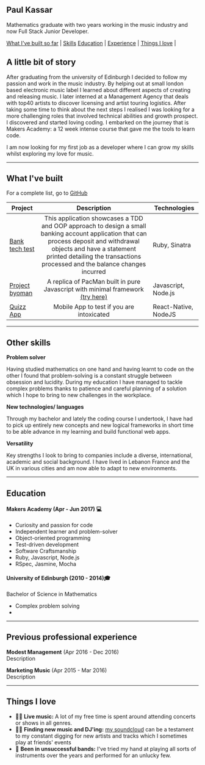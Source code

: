 ## Paul Kassar 

Mathematics graduate with two years working in the music industry and now Full Stack Junior Developer.

 [What I've built so far](#built) | [Skills](#skills) [Education](#education) | [Experience](#experience) | [Things I love](#love) |

## A little bit of story

 After graduating from the university of Edinburgh I decided to follow my passion and work in the music industry. By helping out at small london based electronic music label I learned about different aspects of creating and releasing music. I later interned at a Management Agency that deals with top40 artists to discover licensing and artist touring logistics.
 After taking some time to think about the next steps I realised I was looking for a more challenging roles that involved technical abilities and growth prospect. I discovered and started loving coding. I embarked on the journey that is Makers Academy: a 12 week intense course that gave me the tools to learn code.

I am now looking for my first job as a developer where I can grow my skills whilst exploring my love for music.

---

<a name="built"></a>
## What I've built

For a complete list, go to [GitHub](https://github.com/pkassar)

| Project   | Description | Technologies |
|-------------   |:---:         |---           |
| [Bank tech test](https://github.com/JayWebDevCom/bank-tech-test)| This application showcases a TDD and OOP approach to design a small banking account application that can process deposit and withdrawal objects and have a statement printed detailing the transactions processed and the balance changes incurred | Ruby, Sinatra |
| [Project byoman](https://github.com/henryhobhouse/project_byoman) | A replica of PacMan built in pure Javascript with minimal framework [(try here)](https://project-byo-man.herokuapp.com/)  | Javascript, Node.js |
| [Quizz App](https://github.com/henryhobhouse/quiz-app) | Mobile App to test if you are intoxicated  | React-Native, NodeJS |
---
## Other skills

**Problem solver**

Having studied mathematics on one hand and having learnt to code on the other I found that problem-solving is a constant struggle between obsession and lucidity. During my education I have managed to tackle complex problems thanks to patience and careful planning of a solution which I hope to bring to new challenges in the workplace.

**New technologies/ languages**

Through my bachelor and lately the coding course I undertook, I have had to pick up entirely new concepts and new logical frameworks in short time to be able advance in my learning and build functional web apps.

**Versatility**

Key strengths I look to bring to companies include a diverse, international, academic and social background. I have lived in Lebanon France and the UK in various cities and am now able to adapt to new environments.

---
<a name="education"></a>
## Education

#### Makers Academy (Apr - Jun 2017) 💻

- Curiosity and passion for code
- Independent learner and problem-solver
- Object-oriented programming
- Test-driven development
- Software Craftsmanship
- Ruby, Javascript, Node.js
- RSpec, Jasmine, Mocha

#### University of Edinburgh (2010 - 2014)‍🎓

Bachelor of Science in Mathematics

- Complex problem solving
-

---
## Previous professional experience

**Modest Management** (Apr 2016 -  Dec 2016)  
Description

**Marketing Music** (Apr 2015 - Mar 2016)  
Description


---
<a name="love"></a>
## Things I love

- 👨‍🎤 **Live music:** A lot of my free time is spent around attending concerts or shows in all genres.
- 🕵🏻 **Finding new music and DJ'ing:** [my soundcloud](https://soundcloud.com/pkassar/likes) can be a testament to my constant digging for new artists and tracks which I sometimes play at friends' events
- 🎸 **Been in unsuccessful bands:** I've tried my hand at playing all sorts of instruments over the years and performed for an unlucky few.
